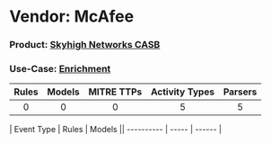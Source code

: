 Vendor: McAfee
==============
### Product: [Skyhigh Networks CASB](../ds_mcafee_skyhigh_networks_casb.md)
### Use-Case: [Enrichment](../../../../UseCases/uc_enrichment.md)

| Rules | Models | MITRE TTPs | Activity Types | Parsers |
|:-----:|:------:|:----------:|:--------------:|:-------:|
|   0   |   0    |     0      |       5        |    5    |

| Event Type | Rules | Models || ---------- | ----- | ------ |
